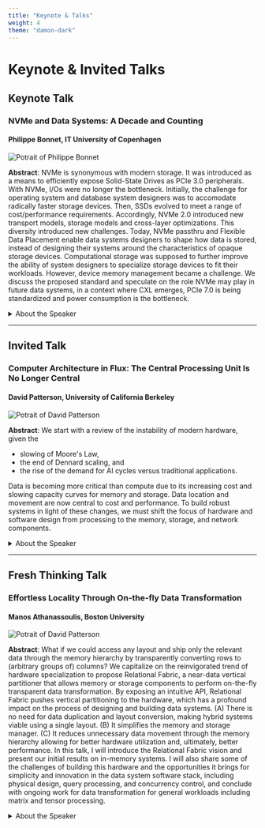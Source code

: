 ```yaml
---
title: "Keynote & Talks"
weight: 4
theme: "damon-dark"
---
```


# Keynote & Invited Talks

## Keynote Talk
### NVMe and Data Systems: A Decade and Counting
#### Philippe Bonnet, IT University of Copenhagen

![Potrait of Philippe Bonnet](/img/philippe_bonnet.png)

**Abstract**: NVMe is synonymous with modern storage. It was introduced as a means to efficiently expose Solid-State Drives as PCIe 3.0 peripherals. With NVMe, I/Os were no longer the bottleneck. Initially, the challenge for operating system and database system designers was to accomodate radically faster storage devices. Then, SSDs evolved to meet a range of cost/performance requirements. Accordingly, NVMe 2.0 introduced new transport models, storage models and cross-layer optimizations. This diversity introduced new challenges. Today, NVMe passthru and Flexible Data Placement enable data systems designers to shape how data is stored, instead of designing their systems around the characteristics of opaque storage devices. Computational storage was supposed to further improve the ability of system designers to specialize storage devices to fit their workloads. However, device memory management became a challenge. We discuss the proposed standard and speculate on the role NVMe may play in future data systems, in a context where CXL emerges, PCIe 7.0 is being standardized and power consumption is the bottleneck.

<details>
  <summary>About the Speaker</summary>
Philippe Bonnet is professor at DIKU, the department of Computer Science of the University of Copenhagen. He contributed to the uFlip Benchmark, the Linux multiqueue block layer, the Linux framework for Open-Channel SSDs, the OX architecture for computational storage, the xNVMe library and Delilah, a prototype for eBPF offload on computational storage. Philippe is co-author of the book “Principles of Database and Solid State Drive Co-Design” with Alberto Lerner. He is currently trustee of the VLDB endowment and chair of the ACM EIG on Reproducibility and Replicability.
</details>

--- 

## Invited Talk

### Computer Architecture in Flux: The Central Processing Unit Is No Longer Central
#### David Patterson, University of California Berkeley

![Potrait of David Patterson](/img/dave_patterson.jpg)

**Abstract**: We start with a review of the instability of modern hardware, given the 
- slowing of Moore's Law, 
- the end of Dennard scaling, and 
- the rise of the demand for AI cycles versus traditional applications.

Data is becoming more critical than compute due to its increasing cost and slowing capacity curves for memory and storage. Data location and movement are now central to cost and performance. To build robust systems in light of these changes, we must shift the focus of hardware and software design from processing to the memory, storage, and network components.

<details>
  <summary>About the Speaker</summary>
<a href="https://en.wikipedia.org/wiki/David_Patterson_(computer_scientist)">David Patterson</a> is a UC Berkeley Pardee professor emeritus, a Google distinguished engineer, and the <a href="https://riscv.org/">RISC-V International</a> Vice-Chair. His most influential Berkeley projects likely were <a href="https://en.wikipedia.org/wiki/Reduced_instruction_set_computer">RISC</a> (Reduced Instruction Set Computer) and <a href="https://en.wikipedia.org/wiki/RAID">RAID</a> (Redundant Array of Inexpensive Disks). His best-known book is <a href="https://www.amazon.com/Computer-Architecture-Quantitative-Approach-Kaufmann/dp/0128119055">Computer Architecture: A Quantitative Approach</a>. He and his co-author <a href="https://en.wikipedia.org/wiki/John_L._Hennessy">John Hennessy</a> shared the <a href="https://www.acm.org/media-center/2018/march/turing-award-2017">2017 ACM A.M Turing Award</a> and the <a href="https://www.nae.edu/266390/RISC-Chip-Innovators-Receive-the-2022-Charles-Stark-Draper-Prize-for-Engineering">2022 NAE Charles Stark Draper Prize for Engineering</a>. The Turing Award is often referred to as the “Nobel Prize of Computing” and the Draper Prize is considered a “Nobel Prize of Engineering.”
</details>

--- 

## Fresh Thinking Talk

### Effortless Locality Through On-the-fly Data Transformation
#### Manos Athanassoulis, Boston University

![Potrait of David Patterson](/img/manos_athanassoulis.jpg)

**Abstract**: What if we could access any layout and ship only the relevant data through the memory hierarchy by transparently converting rows to (arbitrary groups of) columns? We capitalize on the reinvigorated trend of hardware specialization to propose Relational Fabric, a near-data vertical partitioner that allows memory or storage components to perform on-the-fly transparent data transformation. By exposing an intuitive API, Relational Fabric pushes vertical partitioning to the hardware, which has a profound impact on the process of designing and building data systems. (A) There is no need for data duplication and layout conversion, making hybrid systems viable using a single layout. (B) It simplifies the memory and storage manager. (C) It reduces unnecessary data movement through the memory hierarchy allowing for better hardware utilization and, ultimately, better performance. In this talk, I will introduce the Relational Fabric vision and present our initial results on in-memory systems. I will also share some of the challenges of building this hardware and the opportunities it brings for simplicity and innovation in the data system software stack, including physical design, query processing, and concurrency control, and conclude with ongoing work for data transformation for general workloads including matrix and tensor processing.

<details>
  <summary>About the Speaker</summary>
Manos Athanassoulis is an Assistant Professor of Computer Science at Boston University, Director and Founder of the BU Data-intensive Systems and Computing Laboratory and co-director of the BU Massive Data Algorithms and Systems Group. His research is in the area of data management focusing on building data systems that efficiently exploit modern hardware (computing units, storage, and memories), are deployed in the cloud, and can adapt to the workload both at setup time and, dynamically, at runtime. Before joining Boston University, Manos was a postdoctoral researcher at Harvard School of Engineering and Applied Sciences. Manos obtained his PhD from EPFL, Switzerland, and spent one summer at IBM Research, Watson. Manos’ work is published in top conferences and journals of the community, like ACM SIGMOD, PVLDB, ACM TODS, VLDBJ, and others, and has been recognized by awards like “Best Demonstration” in VLDB 2023, “Best of SIGMOD” in 2017, “Best of VLDB” in 2010 and 2017, and “Most Reproducible Paper” at SIGMOD in 2016. Manos has been acting as a program committee member and technical reviewer in top data management conferences and journals for the past 12 years, having received the “Distinguished PC Member Award” for SIGMOD 2018 and SIGMOD 2023. He is currently an associate editor for ACM SIGMOD Record, co-chair of ACM SIGMOD 2023 Availability and Reproducibility, and co-chair of ICWE 2023 Industrial Track. His work is supported by several awards, including an NSF CRII award, an NSF CAREER award, a Facebook Faculty Research Award, multiple RedHat Collaboratory Research Incubation Awards, and a Cisco Research Award.
</details>